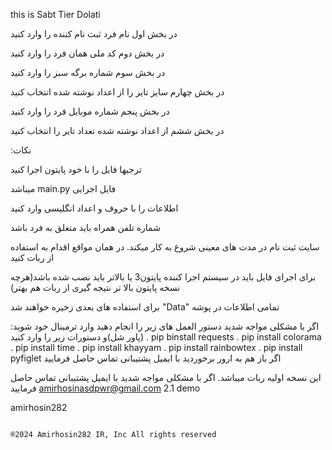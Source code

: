 this is Sabt Tier Dolati



در بخش اول نام فرد ثبت نام کننده را وارد کنید

در بخش دوم کد ملی همان فرد را وارد کنید

در بخش سوم شماره برگه سبز را وارد کنید 

در بخش چهارم سایز تایر را از اعداد نوشته شده انتخاب کنید

در بخش پنجم شماره موبایل فرد را وارد کنید

در بخش ششم از اعداد نوشته شده تعداد تایر را انتخاب کنید


:نکات

ترجیها فایل را با خود پایتون اجرا کنید

میباشد main.py فایل اجرایی

اطلاعات را با حروف و اعداد انگلیسی وارد کنید

 شماره تلفن همراه باید متعلق به فرد باشد

سایت ثبت نام در مدت های معینی شروع به کار میکند. در همان مواقع اقدام به استفاده از ربات کنید

برای اجرای فایل باید در سیستم اجرا کننده پایتون3 یا بالاتر باید نصب شده باشد(هرچه نسخه پایتون بالا تر نتیجه گیری از ربات هم بهتر)

برای استفاده های بعدی زخیره خواهند شد "Data" تمامی اطلاعات در پوشه

:اگر با مشکلی مواجه شدید دستور العمل های زیر را انجام دهید
وارد ترمینال خود شوید (پاور شل)و دستورات زیر را وارد کنید
.  pip binstall requests
.  pip install colorama
.  pip install time
.  pip install khayyam
.  pip install rainbowtex
.  pip install pyfiglet
اگر باز هم به ارور برخوردید با ایمیل پشتیبانی تماس حاصل فرمایید



این نسخه اولیه ربات میباشد. اگر با مشکلی مواجه شدید با ایمیل پشتیبانی تماس حاصل فرمایید
amirhosinasdpwr@gmail.com
2.1 demo




amirhosin282

                                                                        
                                                                        
                                                                        
                                                                        ®2024 Amirhosin282 IR, Inc All rights reserved
